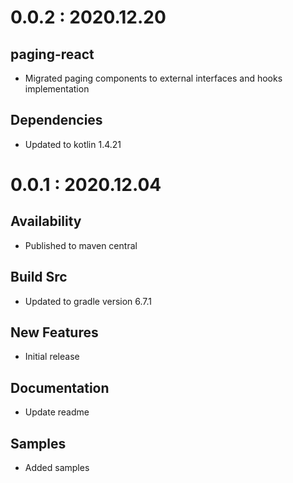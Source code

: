 # 0.0.2 : 2020.12.20
## paging-react
- Migrated paging components to external interfaces and hooks implementation

## Dependencies
- Updated to kotlin 1.4.21 

# 0.0.1 : 2020.12.04
## Availability
- Published to maven central

## Build Src
- Updated to gradle version 6.7.1

## New Features
- Initial release

## Documentation
- Update readme

## Samples
- Added samples